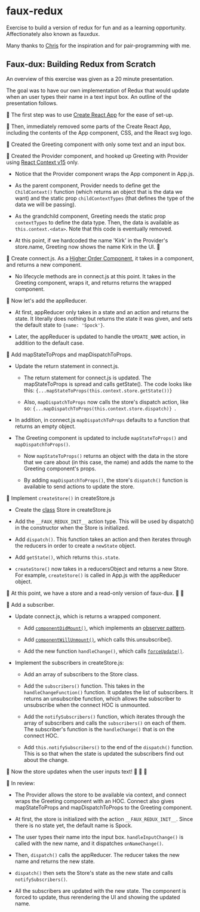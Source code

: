 # faux-redux
Exercise to build a version of redux for fun and as a learning opportunity. Affectionately also known as fauxdux.

Many thanks to [Chris](https://github.com/chrismiceli) for the inspiration and for pair-programming with me.

## Faux-dux: Building Redux from Scratch

An overview of this exercise was given as a 20 minute presentation.

The goal was to have our own implementation of Redux that would update when an user types their name in a text input box. An outline of the presentation follows.

🔶 The first step was to use [Create React App](https://github.com/facebook/create-react-app) for the ease of set-up.

🔶 Then, immediately removed some parts of the Create React App, including the contents of the App component, CSS, and the React svg logo.

🔶 Created the Greeting component with only some text and an input box.

🔶 Created the Provider component, and hooked up Greeting with Provider using [React Context v15](https://reactjs.org/docs/context.html) only.

  * Notice that the Provider component wraps the App component in App.js.
  
  * As the parent component, Provider needs to define get the `ChildContext()` function (which returns an object that is the data we want) and the static prop `childContextTypes` (that defines the type of the data we will be passing).

  * As the grandchild component, Greeting needs the static prop `contextTypes` to define the data type. Then, the data is available as `this.context.<data>`. Note that this code is eventually removed.

  * At this point, if we hardcoded the name 'Kirk' in the Provider's store.name, Greeting now shows the name Kirk in the UI. 🎉

🔶 Create connect.js. As a [Higher Order Component](https://reactjs.org/docs/higher-order-components.html), it takes in a component, and returns a new component.

  * No lifecycle methods are in connect.js at this point. It takes in the Greeting component, wraps it, and returns returns the wrapped component.

🔶 Now let's add the appReducer. 

  * At first, appReducer only takes in a state and an action and returns the state. It literally does nothing but returns the state it was given, and sets the default state to `{name: 'Spock'}`.

  * Later, the appReducer is updated to handle the `UPDATE_NAME` action, in addition to the default case.

🔶 Add mapStateToProps and mapDispatchToProps.

  * Update the return statement in connect.js.

    * The return statement for connect.js is updated. The mapStateToProps is spread and calls getState(). The code looks like this: `{...mapStateToProps(this.context.store.getState())}`

    * Also, `mapDispatchToProps` now calls the store's dispatch action, like so: `{...mapDispatchToProps(this.context.store.dispatch)} `. 
    
  * In addition, in connect.js `mapDispatchToProps` defaults to a function that returns an empty object.

  * The Greeting component is updated to include `mapStateToProps()` and `mapDispatchToProps()`. 
  
    * Now `mapStateToProps()` returns an object with the data in the store that we care about (in this case, the name) and adds the name to the Greeting component's props. 
    
    * By adding `mapDispatchToProps()`, the store's `dispatch()` function is available to send actions to update the store. 

🔶 Implement `createStore()` in createStore.js

  * Create the [class](https://developer.mozilla.org/en-US/docs/Web/JavaScript/Reference/Classes) Store in createStore.js

  * Add the `__FAUX_REDUX_INIT__` action type. This will be used by dispatch() in the constructor when the Store is initialized.

  * Add `dispatch()`. This function takes an action and then iterates through the reducers in order to create a `newState` object.

  * Add `getState()`, which returns `this.state`.

  * `createStore()` now takes in a reducersObject and returns a new Store. For example, `createStore()` is called in App.js with the appReducer object.

🔶 At this point, we have a store and a read-only version of faux-dux. 🎉 🎉

🔶 Add a subscriber.

  * Update connect.js, which is returns a wrapped component.
  
    * Add [`componentDidMount()`](https://reactjs.org/docs/react-component.html#componentdidmount), which implements an [observer pattern](https://en.wikipedia.org/wiki/Observer_pattern).

    * Add [`componentWillUnmount()`](https://reactjs.org/docs/react-component.html#componentwillunmount), which calls this.unsubscribe().

    * Add the new function `handleChange()`, which calls [`forceUpdate()`](https://reactjs.org/docs/react-component.html#forceupdate).

  * Implement the subscribers in createStore.js:

    * Add an array of subscribers to the Store class.

    * Add the `subscribers()` function. This takes in the `handleChangeFunction()` function. It updates the list of subscribers. It returns an unsubscribe function, which allows the subscriber to unsubscribe when the connect HOC is unmounted. 

    * Add the `notifySubscribers()` function, which iterates through the array of subscribers and calls the `subscribers()` on each of them. The subscriber's function is the `handleChange()` that is on the connect HOC.

    * Add `this.notifySubscribers()` to the end of the `dispatch()` function. This is so that when the state is updated the subscribers find out about the change.

🔶 Now the store updates when the user inputs text! 🎉 🎉 🎉

🔶 In review:

  * The Provider allows the store to be available via context, and connect wraps the Greeting component with an HOC. Connect also gives mapStateToProps and mapDispatchToProps to the Greeting component.

  * At first, the store is initialized with the action `__FAUX_REDUX_INIT__`. Since there is no state yet, the default name is Spock.

  * The user types their name into the input box. `handleInputChange()` is called with the new name, and it dispatches `onNameChange()`. 

  * Then, `dispatch()` calls the appReducer. The reducer takes the new name and returns the new state. 
  
  * `dispatch()` then sets the Store's state as the new state and calls `notifySubscribers()`.

  * All the subscribers are updated with the new state. The component is forced to update, thus rerendering the UI and showing the updated name.